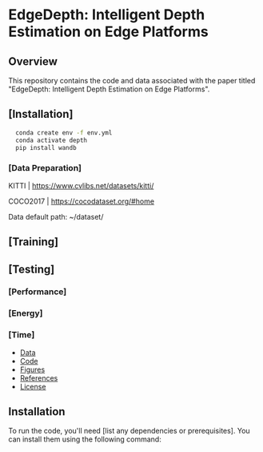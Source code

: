 # EdgeDepth: Intelligent Depth Estimation on Edge Platforms

## Overview
This repository contains the code and data associated with the paper titled "EdgeDepth: Intelligent Depth Estimation on Edge Platforms".


## [Installation]

```bash
  conda create env -f env.yml
  conda activate depth
  pip install wandb
```
### [Data Preparation]

KITTI
| https://www.cvlibs.net/datasets/kitti/

COCO2017
| https://cocodataset.org/#home

Data default path: ~/dataset/

## [Training]


## [Testing]
### [Performance]

### [Energy]

### [Time]

- [Data](#data)
- [Code](#code)
- [Figures](#figures)
- [References](#references)
- [License](#license)

## Installation
To run the code, you'll need [list any dependencies or prerequisites]. You can install them using the following command:
